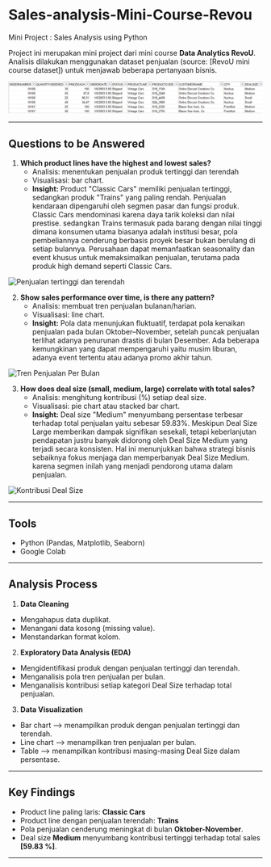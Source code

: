 # Sales-analysis-Mini-Course-Revou
Mini Project : Sales Analysis using Python

Project ini merupakan mini project dari mini course **Data Analytics RevoU**.  
Analisis dilakukan menggunakan dataset penjualan (source: [RevoU mini course dataset]) untuk menjawab beberapa pertanyaan bisnis.

![Tabel Dataset](images/example-dataset.jpg)

---

## Questions to be Answered

1. **Which product lines have the highest and lowest sales?**  
   - Analisis: menentukan penjualan produk tertinggi dan terendah
   - Visualisasi: bar chart.
   - **Insight:** Product "Classic Cars" memiliki penjualan tertinggi, sedangkan produk "Trains" yang paling rendah. Penjualan kendaraan dipengaruhi oleh segmen pasar dan fungsi produk. Classic Cars mendominasi karena daya tarik koleksi dan nilai prestise. sedangkan Trains termasuk pada barang dengan nilai tinggi dimana konsumen utama biasanya adalah institusi besar, pola pembeliannya cenderung berbasis proyek besar bukan berulang di setiap bulannya. Perusahaan dapat memanfaatkan seasonality dan event khusus untuk memaksimalkan penjualan, terutama pada produk high demand seperti Classic Cars.

![Penjualan tertinggi dan terendah](images/bar-chart-highest&lower-sales)

2. **Show sales performance over time, is there any pattern?**  
   - Analisis: membuat tren penjualan bulanan/harian.  
   - Visualisasi: line chart.  
   - **Insight:** Pola data menunjukan fluktuatif, terdapat pola kenaikan penjualan pada bulan Oktober–November, setelah puncak penjualan terlihat adanya penurunan drastis di bulan Desember. Ada beberapa kemungkinan yang dapat mempengaruhi yaitu musim liburan, adanya event tertentu atau adanya promo akhir tahun.

![Tren Penjualan Per Bulan](images/line-chart-sales-performance)

3. **How does deal size (small, medium, large) correlate with total sales?**  
   - Analisis: menghitung kontribusi (%) setiap deal size.  
   - Visualisasi: pie chart atau stacked bar chart.  
   - **Insight:** Deal size "Medium" menyumbang persentase terbesar terhadap total penjualan yaitu sebesar 59.83%. Meskipun Deal Size Large memberikan dampak signifikan sesekali, tetapi keberlanjutan pendapatan justru banyak didorong oleh Deal Size Medium yang terjadi secara konsisten. Hal ini menunjukkan bahwa strategi bisnis sebaiknya fokus menjaga dan memperbanyak Deal Size Medium. karena segmen inilah yang menjadi pendorong utama dalam penjualan.

![Kontribusi Deal Size](images/table-deal-size)

---

## Tools
- Python (Pandas, Matplotlib, Seaborn)
- Google Colab

---

## Analysis Process

1. **Data Cleaning**
- Mengahapus data duplikat.
- Menangani data kosong (missing value).
- Menstandarkan format kolom.

2. **Exploratory Data Analysis (EDA)**
- Mengidentifikasi produk dengan penjualan tertinggi dan terendah.
- Menganalisis pola tren penjualan per bulan.
- Menganalisis kontribusi setiap kategori Deal Size terhadap total penjualan.

3. **Data Visualization**
- Bar chart --> menampilkan produk dengan penjualan tertinggi dan terendah.
- Line chart --> menampilkan tren penjualan per bulan.
- Table --> menampilkan kontribusi masing-masing Deal Size dalam persentase.

---

## Key Findings
- Product line paling laris: **Classic Cars**  
- Product line dengan penjualan terendah: **Trains**  
- Pola penjualan cenderung meningkat di bulan **Oktober-November**.  
- Deal size **Medium** menyumbang kontribusi tertinggi terhadap total sales **[59.83 %]**.  

---

